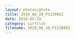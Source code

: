 ```yaml
---
layout: photos/photo
title: 2019_06_20_P1130862
date: 2019-06-20
category: surfclub
filename: 2019_06_20_P1130862
---
```

